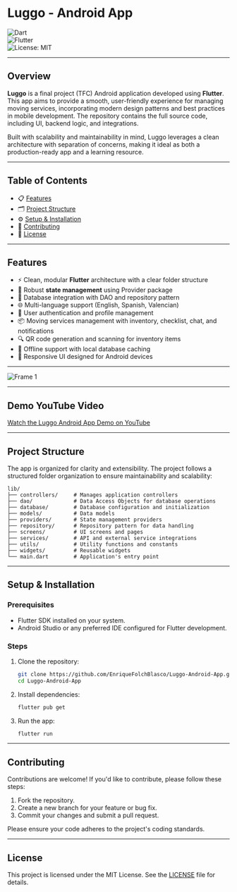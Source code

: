 # Luggo - Android App

![Dart](https://img.shields.io/badge/language-Dart-blue?logo=dart&logoColor=white)  
![Flutter](https://img.shields.io/badge/framework-Flutter-blue?logo=flutter&logoColor=white)  
![License: MIT](https://img.shields.io/badge/license-MIT-green)  

---

## Overview

**Luggo** is a final project (TFC) Android application developed using **Flutter**. This app aims to provide a smooth, user-friendly experience for managing moving services, incorporating modern design patterns and best practices in mobile development. The repository contains the full source code, including UI, backend logic, and integrations.

Built with scalability and maintainability in mind, Luggo leverages a clean architecture with separation of concerns, making it ideal as both a production-ready app and a learning resource.

---

## Table of Contents

- 📋 [Features](#features)  
- 🗂️ [Project Structure](#project-structure)  
- ⚙️ [Setup & Installation](#setup--installation)  
- 🤝 [Contributing](#contributing)  
- 📄 [License](#license)  

---

## Features

- ⚡ Clean, modular **Flutter** architecture with a clear folder structure  
- 🧩 Robust **state management** using Provider package  
- 💾 Database integration with DAO and repository pattern  
- 🌐 Multi-language support (English, Spanish, Valencian)  
- 👤 User authentication and profile management  
- 📦 Moving services management with inventory, checklist, chat, and notifications  
- 🔍 QR code generation and scanning for inventory items  
- 📴 Offline support with local database caching  
- 📱 Responsive UI designed for Android devices

---

![Frame 1](https://github.com/user-attachments/assets/066d0422-e923-448f-b62a-bdcf61b84319)

---

## Demo YouTube Video

[Watch the Luggo Android App Demo on YouTube](https://www.youtube.com/watch?v=df71vWR_-OQ)

---

## Project Structure

The app is organized for clarity and extensibility. The project follows a structured folder organization to ensure maintainability and scalability:



```
lib/
├── controllers/     # Manages application controllers
├── dao/             # Data Access Objects for database operations
├── database/        # Database configuration and initialization
├── models/          # Data models
├── providers/       # State management providers
├── repository/      # Repository pattern for data handling
├── screens/         # UI screens and pages
├── services/        # API and external service integrations
├── utils/           # Utility functions and constants
├── widgets/         # Reusable widgets
└── main.dart        # Application's entry point
```

---

## Setup & Installation

### Prerequisites
- Flutter SDK installed on your system.
- Android Studio or any preferred IDE configured for Flutter development.

### Steps
1. Clone the repository:
   ```bash
   git clone https://github.com/EnriqueFolchBlasco/Luggo-Android-App.git
   cd Luggo-Android-App
   ```
2. Install dependencies:
   ```bash
   flutter pub get
   ```
3. Run the app:
   ```bash
   flutter run
   ```

---

## Contributing
Contributions are welcome! If you'd like to contribute, please follow these steps:
1. Fork the repository.
2. Create a new branch for your feature or bug fix.
3. Commit your changes and submit a pull request.

Please ensure your code adheres to the project's coding standards.

---

## License
This project is licensed under the MIT License. See the [LICENSE](LICENSE) file for details.
